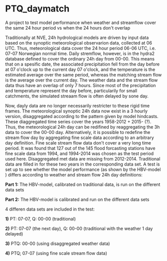 # PTQ_daymatch
A project to test model performance when weather and streamflow cover the same 24 hour period vs when the 24 hours don't overlap

Traditionally at NVE, 24h hydrological models are driven by input data based on the synoptic meteorological observarion data, collected at 06 UTC. Thus, meteorological data cover the 24 hour period 06-06 UTC, i.e. 07-07 Norwegian normal time. Daily stremflow, however, is in the hydra2 database defined to cover the ordinary 24h day from 00-00. This means that on a spesific date, the associated precipitation fell from the day before at 07 o'clock up to the current day 07 o'clock, and the temperature is the estimated average over the same period, whereas the matching stream flow is the average over the current day. The weather data and the stream flow data thus have an overlap of only 7 hours. Since most of the precipitation and temperature represent the day before, particularily for small catchments, the simulated streaam flow is often delayed by sone day.

Now, dayly data are no longer necessarily restricter to these rigid time frames. The meteorological synoptic 24h data now exist in a 3 hourly version, disaggregated according to the pattern given by model hindcasts. These diaggregated time series cover the years 1958-2012 + 2015- (?). Thus, the meteorological 24h day can be redifined by reaggregating the 3h data to cover the 00-00 day. Alternatively, it is possible to redefine the stream flow day by aggregating fine scale data according to an arbitrary day definition. Fine scale stream flow data don't cover a very long time period. It was found that 127 out of the 145 flood forcasting stations have fine scale data from 1994, and 1994-2014 was chosen as the test period used here. Disaggregated met data are missing from 2012-2014. Traditional data are filled in for these two years in the corresponding data set. A test is set up to see whether the model performance (as shown by the HBV-model ) differs according to weather and stream flow 24h day definitions:

<b>Part 1:</b> The HBV-model, calibrated on traditional data, is run on the different data sets

<b>Part 2:</b> The HBV-model is calibrated and run on the different data sets

4 differen data sets are included in the test:

<b>1)</b> PT: 07-07, Q: 00-00 (traditional)

<b>2)</b> PT: 07-07 (the next day), Q: 00-00 (traditional with the weather 1 day delayed)

<b>3)</b> PTQ: 00-00 (using disaggregated weather data)

<b>4)</b> PTQ; 07-07 (using fine scale stream flow data)

